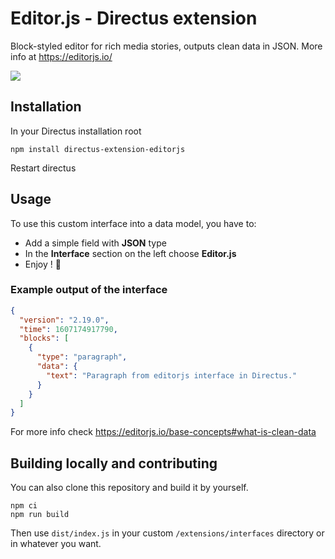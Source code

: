 # Editor.js - Directus extension

Block-styled editor for rich media stories, outputs clean data in JSON. More info at https://editorjs.io/

![](https://raw.githubusercontent.com/dimitrov-adrian/directus-extension-editorjs-interface/main/screenshot.png)

## Installation

In your Directus installation root

```
npm install directus-extension-editorjs
```

Restart directus

## Usage

To use this custom interface into a data model, you have to:

- Add a simple field with **JSON** type
- In the **Interface** section on the left choose **Editor.js**
- Enjoy ! 🎉

### Example output of the interface

```json
{
  "version": "2.19.0",
  "time": 1607174917790,
  "blocks": [
    {
      "type": "paragraph",
      "data": {
        "text": "Paragraph from editorjs interface in Directus."
      }
    }
  ]
}
```


For more info check https://editorjs.io/base-concepts#what-is-clean-data


## Building locally and contributing

You can also clone this repository and build it by yourself.

```
npm ci
npm run build
```

Then use `dist/index.js` in your custom `/extensions/interfaces` directory or in whatever you want.
